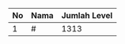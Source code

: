 | No | Nama            | Jumlah Level |
|----|-----------------|--------------|
| 1  | #    |    1313        |
